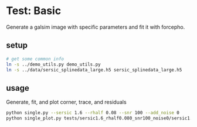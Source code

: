 # Test: Basic

Generate a galsim image with specific parameters and fit it with forcepho.

## setup

```sh
# get some common info
ln -s ../demo_utils.py demo_utils.py
ln -s ../data/sersic_splinedata_large.h5 sersic_splinedata_large.h5
```

## usage

Generate, fit, and plot corner, trace, and residuals
```sh
python single.py --sersic 1.6 --rhalf 0.08 --snr 100 --add_noise 0
python single_plot.py tests/sersic1.6_rhalf0.080_snr100_noise0/sersic1.6_rhalf0.080_snr100_noise0
```